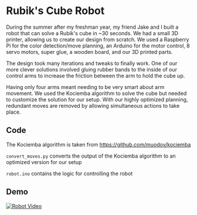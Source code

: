 # Rubik's Cube Robot

During the summer after my freshman year, my friend Jake and I built a robot that can solve a Rubik's cube in ~30 seconds. We had a small 3D printer, allowing us to create our design from scratch. We used a Raspberry Pi for the color detection/move planning, an Arduino for the motor control, 8 servo motors, super glue, a wooden board, and our 3D printed parts.

The design took many iterations and tweaks to finally work. One of our more clever solutions involved gluing rubber bands to the inside of our control arms to increase the friction between the arm to hold the cube up.

Having only four arms meant needing to be very smart about arm movement. We used the Kociemba algorithm to solve the cube but needed to customize the solution for our setup. With our highly optimized planning, redundant moves are removed by allowing simultaneous actions to take place.

## Code

The Kociemba algorithm is taken from https://github.com/muodov/kociemba

```convert_moves.py``` converts the output of the Kociemba algorithm to an optimized version for our setup

```robot.ino``` contains the logic for controlling the robot

## Demo

[![Robot Video](robot_picture.png)](https://www.youtube.com/embed/k3oqfdmwf6c "Robot Video")

